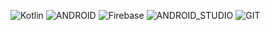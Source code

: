 ![Kotlin](https://img.shields.io/badge/kotlin-%230095D5.svg?style=for-the-badge&logo=kotlin&logoColor=white) ![ANDROID](https://img.shields.io/badge/android-%2320232a.svg?style=for-the-badge&logo=android&logoColor=%a4c639) ![Firebase](https://img.shields.io/badge/firebase-%23039BE5.svg?style=for-the-badge&logo=firebase) ![ANDROID_STUDIO](https://camo.githubusercontent.com/ab04cd442d9065c10619a42092a2ca9f3859c8a1ffae6cace0fc6c57cec3b3af/68747470733a2f2f696d672e736869656c64732e696f2f62616467652f2d416e64726f696425323053747564696f2d3035313232413f7374796c653d666c6174266c6f676f3d416e64726f696425323053747564696f) ![GIT](https://camo.githubusercontent.com/2fc774b6f44efd9ac27316c539e0e94f8e524f872dc5b1c3ef60266a598331bc/68747470733a2f2f696d672e736869656c64732e696f2f62616467652f2d4769742d3035313232413f7374796c653d666c6174266c6f676f3d676974)


